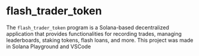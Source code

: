 # flash_trader_token

The `flash_trader_token` program is a Solana-based decentralized application that provides functionalities for recording trades, managing leaderboards, staking tokens, flash loans, and more.
This project was made in Solana Playground and VSCode 
